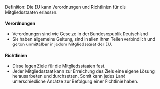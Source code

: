 Definition: Die EU kann Verordnungen und Richtlinien für die Mitgliedsstaaten erlassen.
#### Verordnungen
 - Verordnungen sind wie Gesetze in der Bundesrepublik Deutschland
 - Sie haben allgemeine Geltung, sind in allen ihren Teilen verbindlich und gelten unmittelbar in jedem Mitgliedsstaat der EU.
#### Richtlinien
- Diese legen Ziele für die Mitgliedsstaaten fest.
- Jeder Mitgliedsstaat kann zur Erreichung des Ziels eine eigene Lösung herausarbeiten und durchsetzen. Somit kann jedes Land unterschiedliche Ansätze zur Befolgung einer Richtlinie haben.